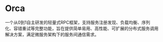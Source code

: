 # Orca
一个从0到1自主研发的轻量式RPC框架，支持服务注册发现、负载均衡、序列化、容错重试等完整功能，旨在提供简单易用、高性能、可扩展的分布式服务调用解决方案，满足微服务架构下的服务间通信需求。

